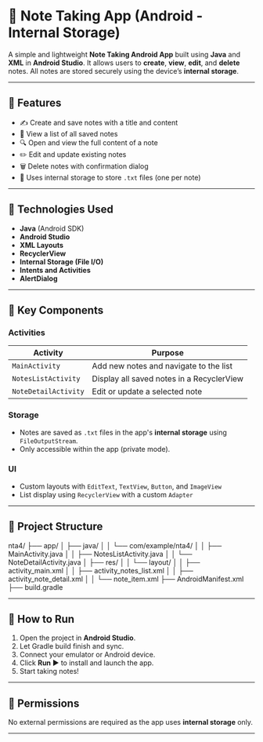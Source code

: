 
# 📝 Note Taking App (Android - Internal Storage)

A simple and lightweight **Note Taking Android App** built using **Java** and **XML** in **Android Studio**. It allows users to **create**, **view**, **edit**, and **delete** notes. All notes are stored securely using the device’s **internal storage**.

---

## 📱 Features

- ✍️ Create and save notes with a title and content
- 📄 View a list of all saved notes
- 🔍 Open and view the full content of a note
- ✏️ Edit and update existing notes
- 🗑️ Delete notes with confirmation dialog
- 📂 Uses internal storage to store `.txt` files (one per note)

---

## 🧰 Technologies Used

- **Java** (Android SDK)
- **Android Studio**
- **XML Layouts**
- **RecyclerView**
- **Internal Storage (File I/O)**
- **Intents and Activities**
- **AlertDialog**

---

## 🧠 Key Components

### Activities

| Activity              | Purpose |
|-----------------------|---------|
| `MainActivity`        | Add new notes and navigate to the list |
| `NotesListActivity`   | Display all saved notes in a RecyclerView |
| `NoteDetailActivity`  | Edit or update a selected note |

### Storage

- Notes are saved as `.txt` files in the app's **internal storage** using `FileOutputStream`.
- Only accessible within the app (private mode).

### UI

- Custom layouts with `EditText`, `TextView`, `Button`, and `ImageView`
- List display using `RecyclerView` with a custom `Adapter`

---

## 📂 Project Structure

nta4/
├── app/
│ ├── java/
│ │ └── com/example/nta4/
│ │ ├── MainActivity.java
│ │ ├── NotesListActivity.java
│ │ └── NoteDetailActivity.java
│ ├── res/
│ │ └── layout/
│ │ ├── activity_main.xml
│ │ ├── activity_notes_list.xml
│ │ ├── activity_note_detail.xml
│ │ └── note_item.xml
├── AndroidManifest.xml
├── build.gradle

---

## 🚀 How to Run

1. Open the project in **Android Studio**.
2. Let Gradle build finish and sync.
3. Connect your emulator or Android device.
4. Click **Run ▶️** to install and launch the app.
5. Start taking notes!

---

## 🔐 Permissions

No external permissions are required as the app uses **internal storage** only.

---
